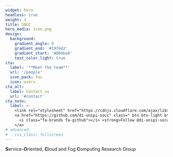 ```yaml
---
widget: hero
headless: true
weight: 1
title: SOCC
hero_media: icon.png
design:
  background:
    gradient_angle: 0
    gradient_end: '#1976d2'
    gradient_start: '#004ba0'
    text_color_light: true
cta:
  label: '**Meet the team**'
  url: '/people'
  icon_pack: fas
  icon: users
cta_alt:
  label: Contact us
  url: '#contact'
cta_note:
  label: >-
    <link rel="stylesheet" href="https://cdnjs.cloudflare.com/ajax/libs/font-awesome/4.7.0/css/font-awesome.min.css">
    <a href="https://github.com/di-unipi-socc" class=" btn btn-light btn-md">
      <i class="fa-brands fa-github"></i> <strong>Follow @di-unipi-socc on GitHub</strong>
    </a>
# advanced:
#   css_class: fullscreen
---
```


**S**ervice-**O**riented, **C**loud and Fog **C**omputing Research Group
<div class="mb-3"></div>
<!-- <br> <a class="github-button" href="https://www.researchgate.net/lab/Service-Oriented-Cloud-and-Fog-Computing-Research-Group-SOCC-Antonio-Brogi" data-size="large" data-icon="octicon-comment-discussion" aria-label="Follow SOCC on Research Gate">Follow SOCC on Research Gate</a> -->